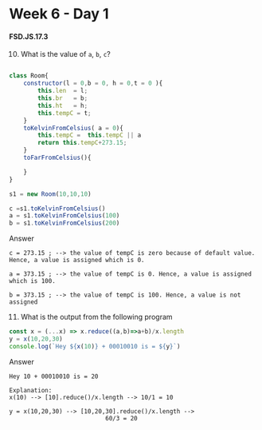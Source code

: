 # Week 6 - Day 1

#### FSD.JS.17.3



10. What is the value of `a`, `b`, `c`?
```javascript

class Room{
    constructor(l = 0,b = 0, h = 0,t = 0 ){
        this.len  = l;
        this.br   = b;
        this.ht   = h;
        this.tempC = t;
    }
    toKelvinFromCelsius( a = 0){
        this.tempC =  this.tempC || a
        return this.tempC+273.15;
    }
    toFarFromCelsius(){

    }
}

s1 = new Room(10,10,10)

c =s1.toKelvinFromCelsius()
a = s1.toKelvinFromCelsius(100)
b = s1.toKelvinFromCelsius(200)

```
Answer

```
c = 273.15 ; --> the value of tempC is zero because of default value. Hence, a value is assigned which is 0.

a = 373.15 ; --> the value of tempC is 0. Hence, a value is assigned which is 100.

b = 373.15 ; --> the value of tempC is 100. Hence, a value is not assigned

```
11. What is the output from the following program
```javascript
const x = (...x) => x.reduce((a,b)=>a+b)/x.length
y = x(10,20,30)
console.log(`Hey ${x(10)} + 00010010 is = ${y}`)
```
Answer

```
Hey 10 + 00010010 is = 20

Explanation:
x(10) --> [10].reduce()/x.length --> 10/1 = 10

y = x(10,20,30) --> [10,20,30].reduce()/x.length -->
                           60/3 = 20
```

